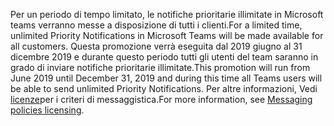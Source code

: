 <span data-ttu-id="1eb7d-101">Per un periodo di tempo limitato, le notifiche prioritarie illimitate in Microsoft teams verranno messe a disposizione di tutti i clienti.</span><span class="sxs-lookup"><span data-stu-id="1eb7d-101">For a limited time, unlimited Priority Notifications in Microsoft Teams will be made available for all customers.</span></span> <span data-ttu-id="1eb7d-102">Questa promozione verrà eseguita dal 2019 giugno al 31 dicembre 2019 e durante questo periodo tutti gli utenti del team saranno in grado di inviare notifiche prioritarie illimitate.</span><span class="sxs-lookup"><span data-stu-id="1eb7d-102">This promotion will run from June 2019 until December 31, 2019 and during this time all Teams users will be able to send unlimited Priority Notifications.</span></span> <span data-ttu-id="1eb7d-103">Per altre informazioni, Vedi [licenze](../teams-add-on-licensing/pri-message.md)per i criteri di messaggistica.</span><span class="sxs-lookup"><span data-stu-id="1eb7d-103">For more information, see [Messaging policies licensing](../teams-add-on-licensing/pri-message.md).</span></span> 